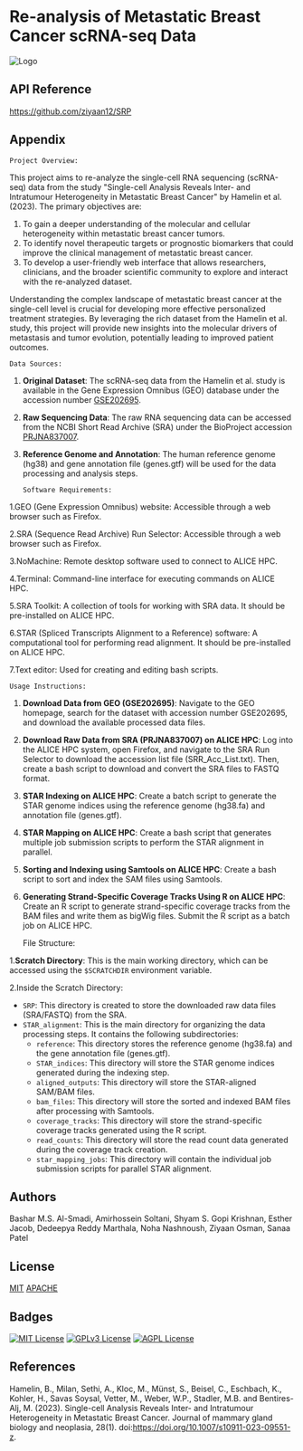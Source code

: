 # Re-analysis of Metastatic Breast Cancer scRNA-seq Data

![Logo](https://img.hotimg.com/Screenshot-2024-04-24-121024.md.jpeg)





## API Reference
https://github.com/ziyaan12/SRP




## Appendix

    Project Overview:

This project aims to re-analyze the single-cell RNA sequencing (scRNA-seq) data from the study "Single-cell Analysis Reveals Inter- and Intratumour Heterogeneity in Metastatic Breast Cancer" by Hamelin et al. (2023). The primary objectives are:

1. To gain a deeper understanding of the molecular and cellular heterogeneity within metastatic breast cancer tumors.
2. To identify novel therapeutic targets or prognostic biomarkers that could improve the clinical management of metastatic breast cancer.
3. To develop a user-friendly web interface that allows researchers, clinicians, and the broader scientific community to explore and interact with the re-analyzed dataset.

Understanding the complex landscape of metastatic breast cancer at the single-cell level is crucial for developing more effective personalized treatment strategies. By leveraging the rich dataset from the Hamelin et al. study, this project will provide new insights into the molecular drivers of metastasis and tumor evolution, potentially leading to improved patient outcomes.

    Data Sources:

1. **Original Dataset**: The scRNA-seq data from the Hamelin et al. study is available in the Gene Expression Omnibus (GEO) database under the accession number [GSE202695](https://www.ncbi.nlm.nih.gov/geo/query/acc.cgi?acc=GSE202695).
2. **Raw Sequencing Data**: The raw RNA sequencing data can be accessed from the NCBI Short Read Archive (SRA) under the BioProject accession [PRJNA837007](https://www.ncbi.nlm.nih.gov/bioproject/PRJNA837007).
3. **Reference Genome and Annotation**: The human reference genome (hg38) and gene annotation file (genes.gtf) will be used for the data processing and analysis steps.



       Software Requirements:

1.GEO (Gene Expression Omnibus) website: Accessible through a web browser such as Firefox.

2.SRA (Sequence Read Archive) Run Selector: Accessible through a web browser such as Firefox.

3.NoMachine: Remote desktop software used to connect to ALICE HPC.

4.Terminal: Command-line interface for executing commands on ALICE HPC.

5.SRA Toolkit: A collection of tools for working with SRA data. It should be pre-installed on ALICE HPC.

6.STAR (Spliced Transcripts Alignment to a Reference) software: A computational tool for performing read alignment. It should be pre-installed on ALICE HPC.

7.Text editor: Used for creating and editing bash scripts.


    Usage Instructions:

1. **Download Data from GEO (GSE202695)**: Navigate to the GEO homepage, search for the dataset with accession number GSE202695, and download the available processed data files.

2. **Download Raw Data from SRA (PRJNA837007) on ALICE HPC**: Log into the ALICE HPC system, open Firefox, and navigate to the SRA Run Selector to download the accession list file (SRR_Acc_List.txt). Then, create a bash script to download and convert the SRA files to FASTQ format.

3. **STAR Indexing on ALICE HPC**: Create a batch script to generate the STAR genome indices using the reference genome (hg38.fa) and annotation file (genes.gtf).

4. **STAR Mapping on ALICE HPC**: Create a bash script that generates multiple job submission scripts to perform the STAR alignment in parallel.

5. **Sorting and Indexing using Samtools on ALICE HPC**: Create a bash script to sort and index the SAM files using Samtools.

6. **Generating Strand-Specific Coverage Tracks Using R on ALICE HPC**: Create an R script to generate strand-specific coverage tracks from the BAM files and write them as bigWig files. Submit the R script as a batch job on ALICE HPC.


    File Structure:   


   
1.**Scratch Directory**: This is the main working directory, which can be accessed using the `$SCRATCHDIR` environment variable.

2.Inside the Scratch Directory:
   - `SRP`: This directory is created to store the downloaded raw data files (SRA/FASTQ) from the SRA.
   - `STAR_alignment`: This is the main directory for organizing the data processing steps. It contains the following subdirectories:
     - `reference`: This directory stores the reference genome (hg38.fa) and the gene annotation file (genes.gtf).
     - `STAR_indices`: This directory will store the STAR genome indices generated during the indexing step.
     - `aligned_outputs`: This directory will store the STAR-aligned SAM/BAM files.
     - `bam_files`: This directory will store the sorted and indexed BAM files after processing with Samtools.
     - `coverage_tracks`: This directory will store the strand-specific coverage tracks generated using the R script.
     - `read_counts`: This directory will store the read count data generated during the coverage track creation.
     - `star_mapping_jobs`: This directory will contain the individual job submission scripts for parallel STAR alignment.



 

## Authors



Bashar M.S. Al-Smadi,
Amirhossein Soltani,
Shyam S. Gopi Krishnan,
Esther Jacob,
Dedeepya Reddy Marthala,
Noha Nashnoush,
Ziyaan Osman,
Sanaa Patel

## License

[MIT](https://choosealicense.com/licenses/mit/)
[APACHE](https://www.apache.org/licenses/LICENSE-2.0)


## Badges



[![MIT License](https://img.shields.io/badge/License-MIT-green.svg)](https://choosealicense.com/licenses/mit/)
[![GPLv3 License](https://img.shields.io/badge/License-GPL%20v3-yellow.svg)](https://opensource.org/licenses/)
[![AGPL License](https://img.shields.io/badge/license-AGPL-blue.svg)](http://www.gnu.org/licenses/agpl-3.0)


## References

Hamelin, B., Milan, Sethi, A., Kloc, M., Münst, S., Beisel, C., Eschbach, K., Kohler, H., Savas Soysal, Vetter, M., Weber, W.P., Stadler, M.B. and Bentires-Alj, M. (2023). Single-cell Analysis Reveals Inter- and Intratumour Heterogeneity in Metastatic Breast Cancer. Journal of mammary gland biology and neoplasia, 28(1). doi:https://doi.org/10.1007/s10911-023-09551-z.

‌
